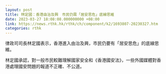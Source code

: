 ```yaml
---
layout: post
title: 林定國：香港由治及興　市民仍需「居安思危」底線思維
date: 2023-03-27 18:08:08.000000000 +08:00
link: https://news.rthk.hk/rthk/ch/component/k2/1693807-20230327.htm
categories: rthk
---
```


律政司司長林定國表示，香港進入由治及興，市民仍要有「居安思危」的底線思維。

林定國承認，對一般市民較難理解國家安全和《香港國安法》，一些外國媒體對香港處理國安問題的報道不正確、不公道。
